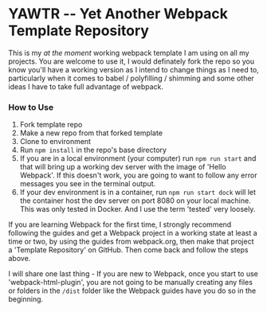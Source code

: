 # YAWTR -- Yet Another Webpack Template Repository

This is my *at the moment* working webpack template I am using on all my projects.  You are welcome to use it, I would definately fork the repo so you know you'll have a working version as I intend to change things as I need to, particularly when it comes to babel / polyfilling / shimming and some other ideas I have to take full advantage of webpack.

### How to Use

1. Fork template repo
2. Make a new repo from that forked template
3. Clone to environment
4. Run `npm install` in the repo's base directory
5. If you are in a local environment (your computer) run `npm run start` and that will bring up a working dev server with the image of 'Hello Webpack'. If this doesn't work, you are going to want to follow any error messages you see in the terminal output.
6. If your dev environment is in a container, run `npm run start dock` will let the container host the dev server on port 8080 on your local machine. This was only tested in Docker. And I use the term 'tested' very loosely.

If you are learning Webpack for the first time, I strongly recommend following the guides and get a Webpack project in a working state at least a time or two, by using the guides from webpack.org, then make that project a 'Template Repository' on GitHub. Then come back and follow the steps above.

I will share one last thing - If you are new to Webpack, once you start to use 'webpack-html-plugin',  you are not going to be manually creating any files or folders in the `/dist` folder like the Webpack guides have you do so in the beginning.
